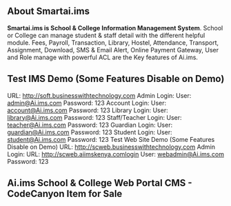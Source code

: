 ## About Smartai.ims
**Smartai.ims is School & College Information Management System**. School or College can manage student & staff detail with the different helpful module.
Fees, Payroll, Transaction, Library, Hostel, Attendance, Transport, Assignment, Download, SMS & Email Alert, Online Payment Gateway, User and Role manage with powerful ACL are the Key features of Ai.ims. 

## Test IMS Demo (Some Features Disable on Demo)
URL: http://soft.businesswithtechnology.com 
Admin Login:
User: admin@Ai.ims.com 
Password: 123
Account Login:
User: account@Ai.ims.com 
Password: 123
Library Login:
User: library@Ai.ims.com 
Password: 123
Staff/Teacher Login:
User: teacher@Ai.ims.com 
Password: 123
Guardian Login:
User: guardian@Ai.ims.com 
Password: 123
Student Login:
User: student@Ai.ims.com 
Password: 123
Test Web Site Demo (Some Features Disable on Demo)
URL: http://scweb.businesswithtechnology.com 
Admin Login:
URL: http://scweb.aiimskenya.comlogin 
User: webadmin@Ai.ims.com 
Password: 123

## Ai.ims School & College Web Portal CMS - CodeCanyon Item for Sale
